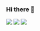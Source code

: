 ### Hi there 👋

<p>
    <a href="https://leetcode.com/dnhuan/" alt="LeetCode Profile">
        <img src="http://huandoan.tech/badge/dnhuan/Easy? " /></a>
    <a href="https://leetcode.com/dnhuan/" alt="LeetCode Profile">
        <img src="http://huandoan.tech/badge/dnhuan/Medium?" /></a>
    <a href="https://leetcode.com/dnhuan/" alt="LeetCode Profile">
        <img src="http://huandoan.tech/badge/dnhuan/Hard?" /></a>
</p>

<!--
**dnhuan/dnhuan** is a ✨ _special_ ✨ repository because its `README.md` (this file) appears on your GitHub profile.

Here are some ideas to get you started:

- 🔭 I’m currently working on ...
- 🌱 I’m currently learning ...
- 👯 I’m looking to collaborate on ...
- 🤔 I’m looking for help with ...
- 💬 Ask me about ...
- 📫 How to reach me: ...
- 😄 Pronouns: ...
- ⚡ Fun fact: ...
-->
